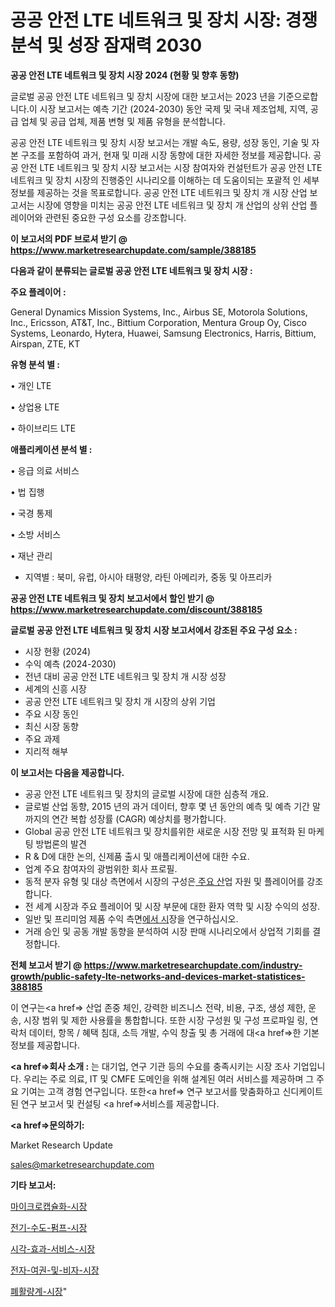 # 공공 안전 LTE 네트워크 및 장치 시장: 경쟁 분석 및 성장 잠재력 2030

<strong>공공 안전 LTE 네트워크 및 장치 시장 2024 (현황 및 향후 동향)</strong>

글로벌 공공 안전 LTE 네트워크 및 장치 시장에 대한 보고서는 2023 년을 기준으로합니다.이 시장 보고서는 예측 기간 (2024-2030) 동안 국제 및 국내 제조업체, 지역, 공급 업체 및 공급 업체, 제품 변형 및 제품 유형을 분석합니다.

공공 안전 LTE 네트워크 및 장치 시장 보고서는 개발 속도, 용량, 성장 동인, 기술 및 자본 구조를 포함하여 과거, 현재 및 미래 시장 동향에 대한 자세한 정보를 제공합니다. 공공 안전 LTE 네트워크 및 장치 시장 보고서는 시장 참여자와 컨설턴트가 공공 안전 LTE 네트워크 및 장치 시장의 진행중인 시나리오를 이해하는 데 도움이되는 포괄적 인 세부 정보를 제공하는 것을 목표로합니다. 공공 안전 LTE 네트워크 및 장치 개 시장 산업 보고서는 시장에 영향을 미치는 공공 안전 LTE 네트워크 및 장치 개 산업의 상위 산업 플레이어와 관련된 중요한 구성 요소를 강조합니다.



<strong>이 보고서의 PDF 브로셔 받기 @ <a href=https://www.marketresearchupdate.com/sample/388185>https://www.marketresearchupdate.com/sample/388185</a></strong>



<strong>다음과 같이 분류되는 글로벌 공공 안전 LTE 네트워크 및 장치 시장 :</strong>



<strong>주요 플레이어 :</strong>

General Dynamics Mission Systems, Inc., Airbus SE, Motorola Solutions, Inc., Ericsson, AT&T, Inc., Bittium Corporation, Mentura Group Oy, Cisco Systems, Leonardo, Hytera, Huawei, Samsung Electronics, Harris, Bittium, Airspan, ZTE, KT



<strong>유형 분석 별 :</strong>

• 개인 LTE

• 상업용 LTE

• 하이브리드 LTE



<strong>애플리케이션 분석 별 :</strong>

• 응급 의료 서비스

• 법 집행

• 국경 통제

• 소방 서비스

• 재난 관리

<ul>
  <li>지역별 : 북미, 유럽, 아시아 태평양, 라틴 아메리카, 중동 및 아프리카</li>
</ul>


<strong>공공 안전 LTE 네트워크 및 장치 보고서에서 할인 받기 @ <a href=https://www.marketresearchupdate.com/discount/388185>https://www.marketresearchupdate.com/discount/388185</a></strong>



<strong>글로벌 공공 안전 LTE 네트워크 및 장치 시장 보고서에서 강조된 주요 구성 요소 :</strong>
<ul>
  <li>시장 현황 (2024)</li>
  <li>수익 예측 (2024-2030)</li>
  <li>전년 대비 공공 안전 LTE 네트워크 및 장치 개 시장 성장</li>
  <li>세계의 신흥 시장</li>
  <li>공공 안전 LTE 네트워크 및 장치 개 시장의 상위 기업</li>
  <li>주요 시장 동인</li>
  <li>최신 시장 동향</li>
  <li>주요 과제</li>
  <li>지리적 해부</li>
</ul>


<strong>이 보고서는 다음을 제공합니다.</strong>
<ul>
  <li>공공 안전 LTE 네트워크 및 장치의 글로벌 시장에 대한 심층적 개요.</li>
  <li>글로벌 산업 동향, 2015 년의 과거 데이터, 향후 몇 년 동안의 예측 및 예측 기간 말까지의 연간 복합 성장률 (CAGR) 예상치를 평가합니다.</li>
  <li>Global 공공 안전 LTE 네트워크 및 장치를위한 새로운 시장 전망 및 표적화 된 마케팅 방법론의 발견</li>
  <li>R &amp; D에 대한 논의, 신제품 출시 및 애플리케이션에 대한 수요.</li>
  <li>업계 주요 참여자의 광범위한 회사 프로필.</li>
  <li>동적 분자 유형 및 대상 측면에서 시장의 구성은<a href=> 주요 산</a>업 자원 및 플레이어를 강조합니다.</li>
  <li>전 세계 시장과 주요 플레이어 및 시장 부문에 대한 환자 역학 및 시장 수익의 성장.</li>
  <li>일반 및 프리미엄 제품 수익 측면<a href=>에서 시</a>장을 연구하십시오.</li>
  <li>거래 승인 및 공동 개발 동향을 분석하여 시장 판매 시나리오에서 상업적 기회를 결정합니다.</li>
</ul>



<strong>전체 보고서 받기 @ <a href=https://www.marketresearchupdate.com/industry-growth/public-safety-lte-networks-and-devices-market-statistices-388185>https://www.marketresearchupdate.com/industry-growth/public-safety-lte-networks-and-devices-market-statistices-388185</a></strong>

이 연구는<a href=> 산업 존중</a> 체인, 강력한 비즈니스 전략, 비용, 구조, 생성 제한, 운송, 시장 범위 및 제한 사용률을 통합합니다. 또한 시장 구성원 및 구성 프로파일 링, 연락처 데이터, 항목 / 혜택 침대, 소득 개발, 수익 창출 및 총 거래에 대<a href=>한 기본 </a>정보를 제공합니다.



<strong><a href=>회사 소</a>개 :</strong>
는 대기업, 연구 기관 등의 수요를 충족시키는 시장 조사 기업입니다. 우리는 주로 의료, IT 및 CMFE 도메인을 위해 설계된 여러 서비스를 제공하며 그 주요 기여는 고객 경험 연구입니다. 또한<a href=> 연구 보</a>고서를 맞춤화하고 신디케이트 된 연구 보고서 및 컨설팅 <a href=>서비스</a>를 제공합니다.



<strong><a href=>문의하기:</a></strong>

Market Research Update

sales@marketresearchupdate.com



<strong>기타 보고서:</strong>

<a href=https://www.linkedin.com/pulse/마이크로캡슐화-시장-세분화-연구-및-목표-고객2029년-consumer-connection-chronicles-24-/>마이크로캡슐화-시장</a>

<a href=https://www.linkedin.com/pulse/전기-수도-펌프-시장-세분화-연구-및-목표-고객2029년-analytics-avenue-adventures-24-ana-qrbef/>전기-수도-펌프-시장</a>

<a href=https://www.linkedin.com/pulse/시각-효과-서비스-시장-세분화-연구-및-목표-고객2029년-trend-tracking-tips-360-analysis-rgtuf/>시각-효과-서비스-시장</a>

<a href=https://www.linkedin.com/pulse/전자-여권-및-비자-시장-진입-전략-위험-평가2030년-survey-spotlight-pro-24-analysis-fjz4f/>전자-여권-및-비자-시장</a>

<a href=https://www.linkedin.com/pulse/폐활량계-시장-동향-및-성장-전망-trend-tracking-tips-360-analysis-akqaf/>폐활량계-시장</a>"
